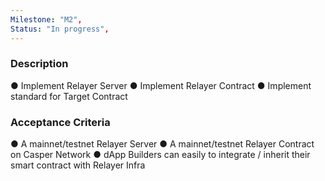 ```yaml
---
Milestone: "M2",
Status: "In progress",
---
```

<!--lang:en--> 
### Description

● Implement Relayer Server
● Implement Relayer Contract
● Implement standard for Target Contract


### Acceptance Criteria

● A mainnet/testnet Relayer Server
● A mainnet/testnet Relayer Contract on Casper Network
● dApp Builders can easily to integrate / inherit their smart contract with Relayer Infra



